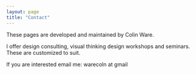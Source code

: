 ```yaml
---
layout: page
title: "Contact"
---
```

These pages are developed and maintained by Colin Ware.

I offer design consulting, visual thinking design workshops and seminars.
These are customized to suit.

If you are interested email me: warecoln at gmail
